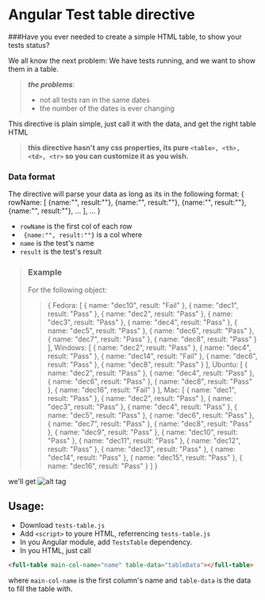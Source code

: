 # Angular Test table directive

###Have you ever needed to create a simple HTML table, to show your tests status?

We all know the next problem:
We have tests running, and we want to show them in a table.
> ***the problems***:
> * not all tests ran in the same dates
> * the number of the dates is ever changing


This directive is plain simple,
just call it with the data, and get the right table HTML
> **this directive hasn't any css properties, its pure ``<table>, <th>, <td>, <tr>`` so you can customize it as you wish.**

### Data format
The directive will parse your data as long as its in the following format:
{
    rowName: [
    {name:"", result:""},
    {name:"", result:""},
    {name:"", result:""},
    {name:"", result:""},
    ...
    ],
    ...
}

- ``rowName`` is the first col of each row
- ` {name:"", result:""}` is a col where
 - ``name`` is the test's name
 - ``result`` is the test's result
>
>
>### Example
>
>For the following object:
>> {
>            Fedora: [
>                {
>                    name: "dec10",
>                    result: "Fail"
>                        },
>                {
>                    name: "dec1",
>                    result: "Pass"
>                        },
>                {
>                    name: "dec2",
>                    result: "Pass"
>                },
>                {
>                    name: "dec3",
>                    result: "Pass"
>                },
>                {
>                    name: "dec4",
>                    result: "Pass"
>                },
>                {
>                    name: "dec5",
>                    result: "Pass"
>                },
>                {
>                    name: "dec6",
>                    result: "Pass"
>                },
>                {
>                    name: "dec7",
>                    result: "Pass"
>                },
>                {
>                    name: "dec8",
>                    result: "Pass"
>                }
>        	],
>            Windows: [
>                {
>                    name: "dec2",
>                    result: "Pass"
>                },
>                {
>                    name: "dec4",
>                    result: "Pass"
>                },
>                {
>                    name: "dec14",
>                    result: "Fail"
>                },
>                {
>                    name: "dec6",
>                    result: "Pass"
>                },
>                {
>                    name: "dec8",
>                    result: "Pass"
>                }
>        	],
>            Ubuntu: [
>                {
>                    name: "dec2",
>                    result: "Pass"
>                },
>                {
>                    name: "dec4",
>                    result: "Pass"
>                },
>                {
>                    name: "dec6",
>                    result: "Pass"
>                },
>                {
>                    name: "dec8",
>                    result: "Pass"
>                },
>                {
>                    name: "dec16",
>                    result: "Fail"
>                }
>        	],
>            Mac: [
>                {
>                    name: "dec1",
>                    result: "Pass"
>                },
>                {
>                    name: "dec2",
>                    result: "Pass"
>                },
>                {
>                    name: "dec3",
>                    result: "Pass"
>                },
>                {
>                    name: "dec4",
>                    result: "Pass"
>                },
>                {
>                    name: "dec5",
>                    result: "Pass"
>                },
>                {
>                    name: "dec6",
>                    result: "Pass"
>                },
>                {
>                    name: "dec7",
>                    result: "Pass"
>                },
>                {
>                    name: "dec8",
>                    result: "Pass"
>                },
>                {
>                    name: "dec9",
>                    result: "Pass"
>                },
>                {
>                    name: "dec10",
>                    result: "Pass"
>                },
>                {
>                    name: "dec11",
>                    result: "Pass"
>                },
>                {
>                    name: "dec12",
>                    result: "Pass"
>                },
>                {
>                    name: "dec13",
>                    result: "Pass"
>                },
>                {
>                    name: "dec14",
>                    result: "Pass"
>                },
>                {
>                    name: "dec15",
>                    result: "Pass"
>                },
>                {
>                    name: "dec16",
>                    result: "Pass"
>                }
>        	]
>        }

we'll get
![alt tag](https://raw.githubusercontent.com/username/itamarshdev/angular-tests-table-directive/example.PNG)

## Usage:
* Download ``tests-table.js``
* Add ``<script>`` to youre HTML, referrencing ``tests-table.js``
* In you Angular module, add ``TestsTable`` dependency.
* In you HTML, just call 
```html
<full-table main-col-name="name" table-data="tableData"></full-table>
```
where ``main-col-name`` is the first column's name
and ``table-data`` is the data to fill the table with.
